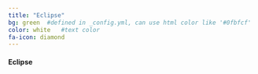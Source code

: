 ```yaml
---
title: "Eclipse"
bg: green  #defined in _config.yml, can use html color like '#0fbfcf'
color: white   #text color
fa-icon: diamond
---
```


#### Eclipse